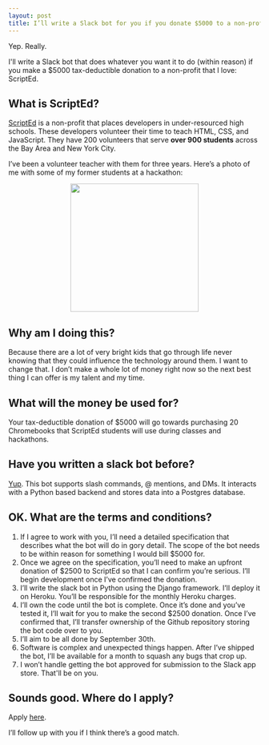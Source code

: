 ```yaml
---
layout: post
title: I’ll write a Slack bot for you if you donate $5000 to a non-profit that I love
---
```


Yep. Really. 

I'll write a Slack bot that does whatever you want it to do (within reason) if you make a $5000 tax-deductible donation to a non-profit that I love: ScriptEd.

## What is ScriptEd?

[ScriptEd](https://scripted.org/) is a non-profit that places developers in under-resourced high schools. These developers volunteer their time to teach HTML, CSS, and JavaScript. They have 200 volunteers that serve **over 900 students** across the Bay Area and New York City.

I’ve been a volunteer teacher with them for three years. Here’s a photo of me with some of my former students at a hackathon:

<p align="center">
     <img src="http://i.imgur.com/vpvRCg7.png" width="256"/>
</p>

## Why am I doing this?

Because there are a lot of very bright kids that go through life never knowing that they could influence the technology around them. I want to change that. I don’t make a whole lot of money right now so the next best thing I can offer is my talent and my time.

## What will the money be used for?

Your tax-deductible donation of $5000 will go towards purchasing 20 Chromebooks that ScriptEd students will use during classes and hackathons.

## Have you written a slack bot before?

[Yup](https://braidhq.com). This bot supports slash commands, @ mentions, and DMs. It interacts with a Python based backend and stores data into a Postgres database.

## OK. What are the terms and conditions?

1. If I agree to work with you, I’ll need a detailed specification that describes what the bot will do in gory detail. The scope of the bot needs to be within reason for something I would bill $5000 for.
2. Once we agree on the specification, you’ll need to make an upfront donation of $2500 to ScriptEd so that I can confirm you’re serious. I’ll begin development once I’ve confirmed the donation.
3. I’ll write the slack bot in Python using the Django framework. I’ll deploy it on Heroku. You’ll be responsible for the monthly Heroku charges.
4. I’ll own the code until the bot is complete. Once it’s done and you’ve tested it, I’ll wait for you to make the second $2500 donation. Once I’ve confirmed that, I’ll transfer ownership of the Github repository storing the bot code over to you.
5. I’ll aim to be all done by September 30th.
6. Software is complex and unexpected things happen. After I’ve shipped the bot, I’ll be available for a month to squash any bugs that crop up.
7. I won’t handle getting the bot approved for submission to the Slack app store. That'll be on you.

## Sounds good. Where do I apply?

Apply [here](https://docs.google.com/forms/d/1W05d-2aobi-ixDLQtbHSOK9XymPgY1p4qfa7a27fOOs). 

I’ll follow up with you if I think there’s a good match.

